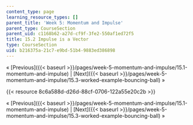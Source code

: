 ```yaml
---
content_type: page
learning_resource_types: []
parent_title: 'Week 5: Momentum and Impulse'
parent_type: CourseSection
parent_uid: c1168b62-a27d-cf9f-3fe2-550af1ed72f5
title: 15.2 Impulse is a Vector
type: CourseSection
uid: b216375a-21c7-e9bd-51b4-9883ed386898
---
```


« [Previous]({{< baseurl >}}/pages/week-5-momentum-and-impulse/15.1-momentum-and-impulse) | [Next]({{< baseurl >}}/pages/week-5-momentum-and-impulse/15.3-worked-example-bouncing-ball) »

{{< resource 8c6a588d-d26d-88cf-0706-122a55e20c2b >}}

« [Previous]({{< baseurl >}}/pages/week-5-momentum-and-impulse/15.1-momentum-and-impulse) | [Next]({{< baseurl >}}/pages/week-5-momentum-and-impulse/15.3-worked-example-bouncing-ball) »